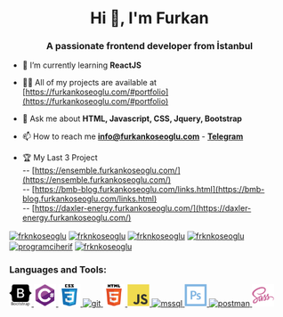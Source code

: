 <h1 align="center">Hi 👋, I'm Furkan</h1>
<h3 align="center">A passionate frontend developer from İstanbul</h3>

- 🌱 I’m currently learning **ReactJS**

- 👨‍💻 All of my projects are available at [https://furkankoseoglu.com/#portfolio](https://furkankoseoglu.com/#portfolio)

- 💬 Ask me about **HTML, Javascript, CSS, Jquery, Bootstrap**

- 📫 How to reach me **[info@furkankoseoglu.com](mailto:info@furkankoseoglu.com)** - **[Telegram](https://t.me/furkankoseoglu)**

- 🏆 My Last 3 Project <br>
-- [https://ensemble.furkankoseoglu.com/](https://ensemble.furkankoseoglu.com/) <br>
-- [https://bmb-blog.furkankoseoglu.com/links.html](https://bmb-blog.furkankoseoglu.com/links.html)<br>
-- [https://daxler-energy.furkankoseoglu.com/](https://daxler-energy.furkankoseoglu.com/)<br>



<p align="left">
<a href="https://codepen.io/frknkoseoglu" target="blank"><img align="center" src="https://raw.githubusercontent.com/rahuldkjain/github-profile-readme-generator/master/src/images/icons/Social/codepen.svg" alt="frknkoseoglu" height="30" width="40" /></a>
<a href="https://twitter.com/frknkoseoglu" target="blank"><img align="center" src="https://raw.githubusercontent.com/rahuldkjain/github-profile-readme-generator/master/src/images/icons/Social/twitter.svg" alt="frknkoseoglu" height="30" width="40" /></a>
<a href="https://linkedin.com/in/frknkoseoglu" target="blank"><img align="center" src="https://raw.githubusercontent.com/rahuldkjain/github-profile-readme-generator/master/src/images/icons/Social/linked-in-alt.svg" alt="frknkoseoglu" height="30" width="40" /></a>
<a href="https://instagram.com/frknkoseoglu" target="blank"><img align="center" src="https://raw.githubusercontent.com/rahuldkjain/github-profile-readme-generator/master/src/images/icons/Social/instagram.svg" alt="frknkoseoglu" height="30" width="40" /></a>
<a href="https://www.youtube.com/c/programciherif" target="blank"><img align="center" src="https://raw.githubusercontent.com/rahuldkjain/github-profile-readme-generator/master/src/images/icons/Social/youtube.svg" alt="programciherif" height="30" width="40" /></a>
<a href="https://www.hackerrank.com/frknkoseoglu" target="blank"><img align="center" src="https://raw.githubusercontent.com/rahuldkjain/github-profile-readme-generator/master/src/images/icons/Social/hackerrank.svg" alt="frknkoseoglu" height="30" width="40" /></a>
</p>

<h3 align="left">Languages and Tools:</h3>
<p align="left"> <a href="https://getbootstrap.com" target="_blank" rel="noreferrer"> <img src="https://raw.githubusercontent.com/devicons/devicon/master/icons/bootstrap/bootstrap-plain-wordmark.svg" alt="bootstrap" width="40" height="40"/> </a> <a href="https://www.w3schools.com/cs/" target="_blank" rel="noreferrer"> <img src="https://raw.githubusercontent.com/devicons/devicon/master/icons/csharp/csharp-original.svg" alt="csharp" width="40" height="40"/> </a> <a href="https://www.w3schools.com/css/" target="_blank" rel="noreferrer"> <img src="https://raw.githubusercontent.com/devicons/devicon/master/icons/css3/css3-original-wordmark.svg" alt="css3" width="40" height="40"/> </a> <a href="https://git-scm.com/" target="_blank" rel="noreferrer"> <img src="https://www.vectorlogo.zone/logos/git-scm/git-scm-icon.svg" alt="git" width="40" height="40"/> </a> <a href="https://www.w3.org/html/" target="_blank" rel="noreferrer"> <img src="https://raw.githubusercontent.com/devicons/devicon/master/icons/html5/html5-original-wordmark.svg" alt="html5" width="40" height="40"/> </a> <a href="https://developer.mozilla.org/en-US/docs/Web/JavaScript" target="_blank" rel="noreferrer"> <img src="https://raw.githubusercontent.com/devicons/devicon/master/icons/javascript/javascript-original.svg" alt="javascript" width="40" height="40"/> </a> <a href="https://www.microsoft.com/en-us/sql-server" target="_blank" rel="noreferrer"> <img src="https://www.svgrepo.com/show/303229/microsoft-sql-server-logo.svg" alt="mssql" width="40" height="40"/> </a> <a href="https://www.photoshop.com/en" target="_blank" rel="noreferrer"> <img src="https://raw.githubusercontent.com/devicons/devicon/master/icons/photoshop/photoshop-line.svg" alt="photoshop" width="40" height="40"/> </a> <a href="https://postman.com" target="_blank" rel="noreferrer"> <img src="https://www.vectorlogo.zone/logos/getpostman/getpostman-icon.svg" alt="postman" width="40" height="40"/> </a> <a href="https://sass-lang.com" target="_blank" rel="noreferrer"> <img src="https://raw.githubusercontent.com/devicons/devicon/master/icons/sass/sass-original.svg" alt="sass" width="40" height="40"/> </a> </p>
